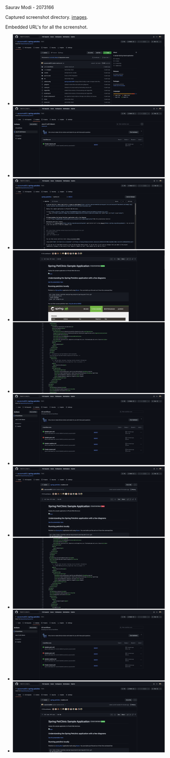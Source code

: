 Saurav Modi - 2073166

Captured screenshot directory. [images](https://github.com/sauravmodi03/spring-petclinic/blob/39975859bb4a1acb4ab13d66fc1075293c5eb9ca/images).

Embedded URL's for all the screenshot.

* ![Capture #1](https://github.com/sauravmodi03/spring-petclinic/blob/39975859bb4a1acb4ab13d66fc1075293c5eb9ca/images/1.png)
* ![Capture #2](https://github.com/sauravmodi03/spring-petclinic/blob/39975859bb4a1acb4ab13d66fc1075293c5eb9ca/images/2.png)
* ![Capture #3](https://github.com/sauravmodi03/spring-petclinic/blob/39975859bb4a1acb4ab13d66fc1075293c5eb9ca/images/3.png)
* ![Capture #4](https://github.com/sauravmodi03/spring-petclinic/blob/39975859bb4a1acb4ab13d66fc1075293c5eb9ca/images/4.png)
* ![Capture #5](https://github.com/sauravmodi03/spring-petclinic/blob/39975859bb4a1acb4ab13d66fc1075293c5eb9ca/images/5.png)
* ![Capture #6](https://github.com/sauravmodi03/spring-petclinic/blob/26fde6c6157afc038c539d946d6f571a7f65946a/images/6.png)
* ![Capture #7](https://github.com/sauravmodi03/spring-petclinic/blob/39975859bb4a1acb4ab13d66fc1075293c5eb9ca/images/7.png)
* ![Capture #8](https://github.com/sauravmodi03/spring-petclinic/blob/39975859bb4a1acb4ab13d66fc1075293c5eb9ca/images/8.png)
* ![Capture #9](https://github.com/sauravmodi03/spring-petclinic/blob/39975859bb4a1acb4ab13d66fc1075293c5eb9ca/images/9.png)
* ![Capture #10](https://github.com/sauravmodi03/spring-petclinic/blob/39975859bb4a1acb4ab13d66fc1075293c5eb9ca/images/10.png)